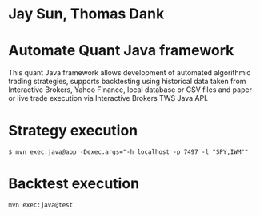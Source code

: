 # Jay Sun, Thomas Dank

# Automate Quant Java framework
This quant Java framework allows development of automated algorithmic trading strategies, supports backtesting using historical data taken from Interactive Brokers, Yahoo Finance, local database or CSV files and
paper or live trade execution via Interactive Brokers TWS Java API.

# Strategy execution
`$ mvn exec:java@app -Dexec.args="-h localhost -p 7497 -l "SPY,IWM""`

# Backtest execution
`mvn exec:java@test`

